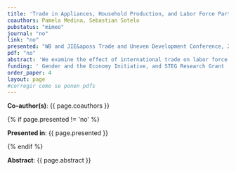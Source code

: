 ```yaml
---
title: 'Trade in Appliances, Household Production, and Labor Force Participation (Working paper coming soon)'
coauthors: Pamela Medina, Sebastian Sotelo
pubstatus: "mimeo"
journal: "no"
link: "no"
presented: "WB and JIE&aposs Trade and Uneven Development Conference, 2023 Seminario de Microeconomia Aplicada (MAP), 2022 Annual Meeting of the LACEA-LAMES"
pdf: "no"
abstract: 'We examine the effect of international trade on labor force participation, with afocus on how trade influences labor supply—particularly for women—through reductions in the prices of household appliances that substitute for domestic labor. Using a comprehensive data set from 1981 to 2017, which includes four population censuses, household surveys, and customs records from Peru, and employing an instrumental variable (IV) strategy, we demonstrate that labor force participation rises as appliance import prices fall. This effect is especially pronounced among married and younger women. To further explore these dynamics, we develop and estimate a dynamic general equilibrium model of trade and household production, evaluating the equilibrium effects of declining appliance prices. We find that the reduction in appliance prices during the sample period leads to an increase in female labor force participation by 2 percentage points, explaining one-tenth of the total rise in female labor participation in Peru over the past 30 years. However, the gender wage gap widens by approximately 1.5 percentage points in response to these changes.'
funding: ' Gender and the Economy Initiative, and STEG Research Grant '
order_paper: 4
layout: page
#corregir como se ponen pdfs
---
```

<p><b>Co-author(s)</b>: {{ page.coauthors }} </p>

{% if page.presented != 'no' %}
<p><b>Presented in</b>: {{ page.presented }} </p>
{% endif %}

<div class ="text"><p><b>Abstract</b>: {{ page.abstract }} </p></div>



